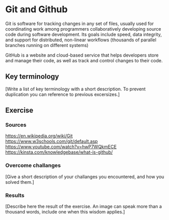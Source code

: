 # Git and Github
Git is software for tracking changes in any set of files, usually used for coordinating work among programmers collaboratively developing source code during software development. Its goals include speed, data integrity, and support for distributed, non-linear workflows (thousands of parallel branches running on different systems) 

GitHub is a website and cloud-based service that helps developers store and manage their code, as well as track and control changes to their code.

## Key terminology
[Write a list of key terminology with a short description. To prevent duplication you can reference to previous excersizes.]

## Exercise
### Sources
https://en.wikipedia.org/wiki/Git
https://www.w3schools.com/git/default.asp
https://www.youtube.com/watch?v=hwP7WQkmECE
https://kinsta.com/knowledgebase/what-is-github/

### Overcome challanges
[Give a short description of your challanges you encountered, and how you solved them.]

### Results
[Describe here the result of the exercise. An image can speak more than a thousand words, include one when this wisdom applies.]
